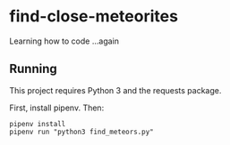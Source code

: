 # find-close-meteorites
Learning how to code ...again


## Running

This project requires Python 3 and the requests package.

First, install pipenv. Then:

```
pipenv install
pipenv run "python3 find_meteors.py"
